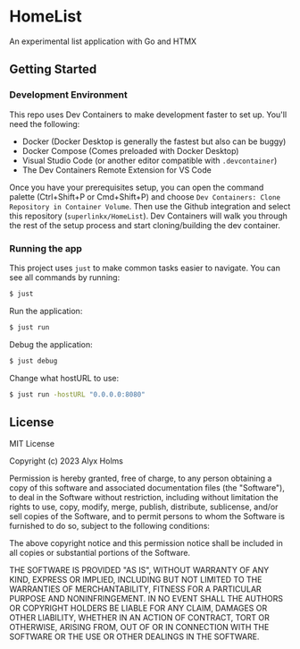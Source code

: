 # HomeList

An experimental list application with Go and HTMX

## Getting Started

### Development Environment

This repo uses Dev Containers to make development faster to set up. You'll need
the following:

- Docker (Docker Desktop is generally the fastest but also can be buggy)
- Docker Compose (Comes preloaded with Docker Desktop)
- Visual Studio Code (or another editor compatible with `.devcontainer`)
- The Dev Containers Remote Extension for VS Code

Once you have your prerequisites setup, you can open the command palette (Ctrl+Shift+P
or Cmd+Shift+P) and choose `Dev Containers: Clone Repository in Container Volume`.
Then use the Github integration and select this repository (`superlinkx/HomeList`).
Dev Containers will walk you through the rest of the setup process and start cloning/building
the dev container.

### Running the app

This project uses `just` to make common tasks easier to navigate. You can see all
commands by running:

```sh
$ just
```

Run the application:

```sh
$ just run
```

Debug the application:

```sh
$ just debug
```

Change what hostURL to use:

```sh
$ just run -hostURL "0.0.0.0:8080"
```

## License

MIT License

Copyright (c) 2023 Alyx Holms

Permission is hereby granted, free of charge, to any person obtaining a copy
of this software and associated documentation files (the "Software"), to deal
in the Software without restriction, including without limitation the rights
to use, copy, modify, merge, publish, distribute, sublicense, and/or sell
copies of the Software, and to permit persons to whom the Software is
furnished to do so, subject to the following conditions:

The above copyright notice and this permission notice shall be included in all
copies or substantial portions of the Software.

THE SOFTWARE IS PROVIDED "AS IS", WITHOUT WARRANTY OF ANY KIND, EXPRESS OR
IMPLIED, INCLUDING BUT NOT LIMITED TO THE WARRANTIES OF MERCHANTABILITY,
FITNESS FOR A PARTICULAR PURPOSE AND NONINFRINGEMENT. IN NO EVENT SHALL THE
AUTHORS OR COPYRIGHT HOLDERS BE LIABLE FOR ANY CLAIM, DAMAGES OR OTHER
LIABILITY, WHETHER IN AN ACTION OF CONTRACT, TORT OR OTHERWISE, ARISING FROM,
OUT OF OR IN CONNECTION WITH THE SOFTWARE OR THE USE OR OTHER DEALINGS IN THE
SOFTWARE.
